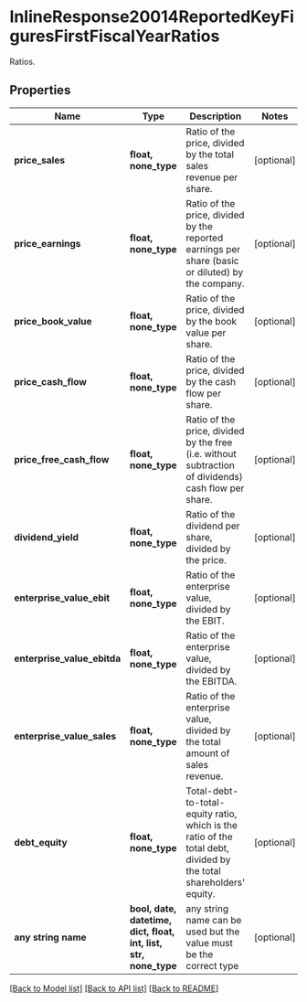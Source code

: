 # InlineResponse20014ReportedKeyFiguresFirstFiscalYearRatios

Ratios.

## Properties
Name | Type | Description | Notes
------------ | ------------- | ------------- | -------------
**price_sales** | **float, none_type** | Ratio of the price, divided by the total sales revenue per share. | [optional] 
**price_earnings** | **float, none_type** | Ratio of the price, divided by the reported earnings per share (basic or diluted) by the company. | [optional] 
**price_book_value** | **float, none_type** | Ratio of the price, divided by the book value per share. | [optional] 
**price_cash_flow** | **float, none_type** | Ratio of the price, divided by the cash flow per share. | [optional] 
**price_free_cash_flow** | **float, none_type** | Ratio of the price, divided by the free (i.e. without subtraction of dividends) cash flow per share. | [optional] 
**dividend_yield** | **float, none_type** | Ratio of the dividend per share, divided by the price. | [optional] 
**enterprise_value_ebit** | **float, none_type** | Ratio of the enterprise value, divided by the EBIT. | [optional] 
**enterprise_value_ebitda** | **float, none_type** | Ratio of the enterprise value, divided by the EBITDA. | [optional] 
**enterprise_value_sales** | **float, none_type** | Ratio of the enterprise value, divided by the total amount of sales revenue. | [optional] 
**debt_equity** | **float, none_type** | Total-debt-to-total-equity ratio, which is the ratio of the total debt, divided by the total shareholders&#39; equity. | [optional] 
**any string name** | **bool, date, datetime, dict, float, int, list, str, none_type** | any string name can be used but the value must be the correct type | [optional]

[[Back to Model list]](../README.md#documentation-for-models) [[Back to API list]](../README.md#documentation-for-api-endpoints) [[Back to README]](../README.md)


